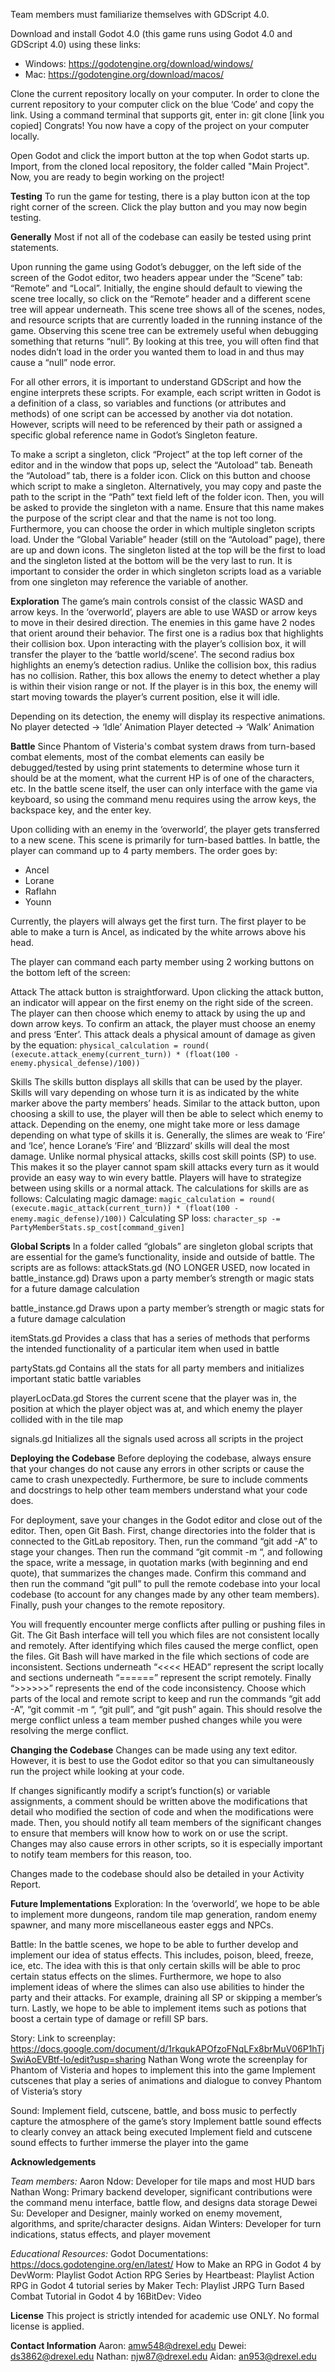 Team members must familiarize themselves with GDScript 4.0.

Download and install Godot 4.0 (this game runs using Godot 4.0 and GDScript 4.0) using these links:

- Windows: https://godotengine.org/download/windows/
- Mac: https://godotengine.org/download/macos/

Clone the current repository locally on your computer.
In order to clone the current repository to your computer
click on the blue ‘Code’ and copy the link.
Using a command terminal that supports git, enter in:
git clone [link you copied]
Congrats! You now have a copy of the project on your computer locally.

Open Godot and click the import button at the top when Godot starts up. Import, from the cloned local repository, the folder called "Main Project". Now, you are ready to begin working on the project!

**Testing**
To run the game for testing, there is a play button icon at the top right corner of the screen. Click the play button and you may now begin testing.


**Generally**
Most if not all of the codebase can easily be tested using print statements.

Upon running the game using Godot’s debugger, on the left side of the screen of the Godot editor, two headers appear under the “Scene” tab: “Remote” and “Local”. Initially, the engine should default to viewing the scene tree locally, so click on the “Remote” header and a different scene tree will appear underneath. This scene tree shows all of the scenes, nodes, and resource scripts that are currently loaded in the running instance of the game. Observing this scene tree can be extremely useful when debugging something that returns “null”. By looking at this tree, you will often find that nodes didn’t load in the order you wanted them to load in and thus may cause a “null” node error.


For all other errors, it is important to understand GDScript and how the engine interprets these scripts. For example, each script written in Godot is a definition of a class, so variables and functions (or attributes and methods) of one script can be accessed by another via dot notation. However, scripts will need to be referenced by their path or assigned a specific global reference name in Godot’s Singleton feature.

To make a script a singleton, click “Project” at the top left corner of the editor and in the window that pops up, select the “Autoload” tab. Beneath the “Autoload” tab, there is a folder icon. Click on this button and choose which script to make a singleton. Alternatively, you may copy and paste the path to the script in the “Path” text field left of the folder icon. Then, you will be asked to provide the singleton with a name. Ensure that this name makes the purpose of the script clear and that the name is not too long. Furthermore, you can choose the order in which multiple singleton scripts load. Under the “Global Variable” header (still on the “Autoload” page), there are up and down icons. The singleton listed at the top will be the first to load and the singleton listed at the bottom will be the very last to run. It is important to consider the order in which singleton scripts load as a variable from one singleton may reference the variable of another.

**Exploration**
The game’s main controls consist of the classic WASD and arrow keys. In the ‘overworld’, players are able to use WASD or arrow keys to move in their desired direction. The enemies in this game have 2 nodes that orient around their behavior. 
The first one is a radius box that highlights their collision box. Upon interacting with the player’s collision box, it will transfer the player to the ‘battle world/scene’. 
The second radius box highlights an enemy’s detection radius. Unlike the collision box, this radius has no collision. Rather, this box allows the enemy to detect whether a play is within their vision range or not. If the player is in this box, the enemy will start moving towards the player’s current position, else it will idle.

Depending on its detection, the enemy will display its respective animations.
No player detected -> ‘Idle’ Animation
Player detected -> ‘Walk’ Animation

**Battle**
Since Phantom of Visteria's combat system draws from turn-based combat elements, most of the combat elements can easily be debugged/tested by using print statements to determine whose turn it should be at the moment, what the current HP is of one of the characters, etc. In the battle scene itself, the user can only interface with the game via keyboard, so using the command menu requires using the arrow keys, the backspace key, and the enter key.

Upon colliding with an enemy in the ‘overworld’, the player gets transferred to a new scene. This scene is primarily for turn-based battles.
In battle, the player can command up to 4 party members. The order goes by:
- Ancel
- Lorane
- Raflahn
- Younn

Currently, the players will always get the first turn. The first player to be able to make a turn is Ancel, as indicated by the white arrows above his head.

The player can command each party member using 2 working buttons on the bottom left of the screen:

Attack
The attack button is straightforward. Upon clicking the attack button, an indicator will appear on the first enemy on the right side of the screen. The player can then choose which enemy to attack by using the up and down arrow keys. To confirm an attack, the player must choose an enemy and press ‘Enter’. This attack deals a physical amount of damage as given by the equation:
`physical_calculation = round( (execute.attack_enemy(current_turn)) * (float(100 - enemy.physical_defense)/100))`

Skills
The skills button displays all skills that can be used by the player. Skills will vary depending on whose turn it is as indicated by the white marker above the party members’ heads. Similar to the attack button, upon choosing a skill to use, the player will then be able to select which enemy to attack.
Depending on the enemy, one might take more or less damage depending on what type of skills it is. Generally, the slimes are weak to ‘Fire’ and ‘Ice’, hence Lorane’s ‘Fire’ and ‘Blizzard’ skills will deal the most damage.
Unlike normal physical attacks, skills cost skill points (SP) to use. This makes it so the player cannot spam skill attacks every turn as it would provide an easy way to win every battle. Players will have to strategize between using skills or a normal attack. The calculations for skills are as follows:
Calculating magic damage: `magic_calculation = round( (execute.magic_attack(current_turn)) * (float(100 - enemy.magic_defense)/100))`
Calculating SP loss: `character_sp -= PartyMemberStats.sp_cost[command_given]`

**Global Scripts**
In a folder called “globals” are singleton global scripts that are essential for the game’s functionality, inside and outside of battle. The scripts are as follows:
attackStats.gd (NO LONGER USED, now located in battle_instance.gd)
Draws upon a party member’s strength or magic stats for a future damage calculation

battle_instance.gd
Draws upon a party member’s strength or magic stats for a future damage calculation

itemStats.gd
Provides a class that has a series of methods that performs the intended functionality of a particular item when used in battle

partyStats.gd
Contains all the stats for all party members and initializes important static battle variables

playerLocData.gd
Stores the current scene that the player was in, the position at which the player object was at, and which enemy the player collided with in the tile map

signals.gd
Initializes all the signals used across all scripts in the project

**Deploying the Codebase**
Before deploying the codebase, always ensure that your changes do not cause any errors in other scripts or cause the came to crash unexpectedly. Furthermore, be sure to include comments and docstrings to help other team members understand what your code does.

For deployment, save your changes in the Godot editor and close out of the editor. Then, open Git Bash. First, change directories into the folder that is connected to the GitLab repository. Then, run the command “git add -A” to stage your changes. Then run the command “git commit -m “, and following the space, write a message, in quotation marks (with beginning and end quote), that summarizes the changes made. Confirm this command and then run the command “git pull” to pull the remote codebase into your local codebase (to account for any changes made by any other team members). Finally, push your changes to the remote repository.

You will frequently encounter merge conflicts after pulling or pushing files in Git. The Git Bash interface will tell you which files are not consistent locally and remotely. After identifying which files caused the merge conflict, open the files. Git Bash will have marked in the file which sections of code are inconsistent. Sections underneath “<<<< HEAD” represent the script locally and sections underneath “======” represent the script remotely. Finally “>>>>>>” represents the end of the code inconsistency. Choose which parts of the local and remote script to keep and run the commands “git add -A”, “git commit -m “, “git pull”, and “git push” again. This should resolve the merge conflict unless a team member pushed changes while you were resolving the merge conflict.


**Changing the Codebase**
Changes can be made using any text editor. However, it is best to use the Godot editor so that you can simultaneously run the project while looking at your code. 

If changes significantly modify a script’s function(s) or variable assignments, a comment should be written above the modifications that detail who modified the section of code and when the modifications were made. Then, you should notify all team members of the significant changes to ensure that members will know how to work on or use the script. Changes may also cause errors in other scripts, so it is especially important to notify team members for this reason, too.

Changes made to the codebase should also be detailed in your Activity Report.

**Future Implementations**
Exploration:
In the ‘overworld’, we hope to be able to implement more dungeons, random tile map generation, random enemy spawner, and many more miscellaneous easter eggs and NPCs.

Battle:
In the battle scenes, we hope to be able to further develop and implement our idea of status effects. This includes, poison, bleed, freeze, ice, etc. The idea with this is that only certain skills will be able to proc certain status effects on the slimes.
Furthermore, we hope to also implement ideas of where the slimes can also use abilities to hinder the party and their attacks. For example, draining all SP or skipping a member’s turn.
Lastly, we hope to be able to implement items such as potions that boost a certain type of damage or refill SP bars.

Story:
Link to screenplay: https://docs.google.com/document/d/1rkqukAPOfzoFNqLFx8brMuV06P1hTjSwiAoEVBtf-Io/edit?usp=sharing 
Nathan Wong wrote the screenplay for Phantom of Visteria and hopes to implement this into the game
Implement cutscenes that play a series of animations and dialogue to convey Phantom of Visteria’s story

Sound:
Implement field, cutscene, battle, and boss music to perfectly capture the atmosphere of the game’s story
Implement battle sound effects to clearly convey an attack being executed
Implement field and cutscene sound effects to further immerse the player into the game


**Acknowledgements**

*Team members:*
Aaron Ndow: Developer for tile maps and most HUD bars
Nathan Wong: Primary backend developer, significant contributions were the command menu interface, battle flow, and designs data storage
Dewei Su: Developer and Designer, mainly worked on enemy movement, algorithms, and sprite/character designs.
Aidan Winters: Developer for turn indications, status effects, and player movement

*Educational Resources:*
Godot Documentations: https://docs.godotengine.org/en/latest/
How to Make an RPG in Godot 4 by DevWorm: Playlist
Godot Action RPG Series by Heartbeast: Playlist
Action RPG in Godot 4 tutorial series by Maker Tech: Playlist
JRPG Turn Based Combat Tutorial in Godot 4 by 16BitDev: Video

**License**
This project is strictly intended for academic use ONLY. No formal license is applied.

**Contact Information**
Aaron: amw548@drexel.edu
Dewei: ds3862@drexel.edu
Nathan: njw87@drexel.edu
Aidan: an953@drexel.edu